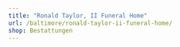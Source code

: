 ```yaml
---
title: "Ronald Taylor, II Funeral Home"
url: /baltimore/ronald-taylor-ii-funeral-home/
shop: Bestattungen
---
```

